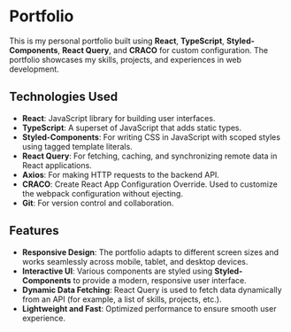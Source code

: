 # Portfolio

This is my personal portfolio built using **React**, **TypeScript**, **Styled-Components**, **React Query**, and **CRACO** for custom configuration. The portfolio showcases my skills, projects, and experiences in web development.

## Technologies Used

- **React**: JavaScript library for building user interfaces.
- **TypeScript**: A superset of JavaScript that adds static types.
- **Styled-Components**: For writing CSS in JavaScript with scoped styles using tagged template literals.
- **React Query**: For fetching, caching, and synchronizing remote data in React applications.
- **Axios**: For making HTTP requests to the backend API.
- **CRACO**: Create React App Configuration Override. Used to customize the webpack configuration without ejecting.
- **Git**: For version control and collaboration.

## Features

- **Responsive Design**: The portfolio adapts to different screen sizes and works seamlessly across mobile, tablet, and desktop devices.
- **Interactive UI**: Various components are styled using **Styled-Components** to provide a modern, responsive user interface.
- **Dynamic Data Fetching**: React Query is used to fetch data dynamically from an API (for example, a list of skills, projects, etc.).
- **Lightweight and Fast**: Optimized performance to ensure smooth user experience.
